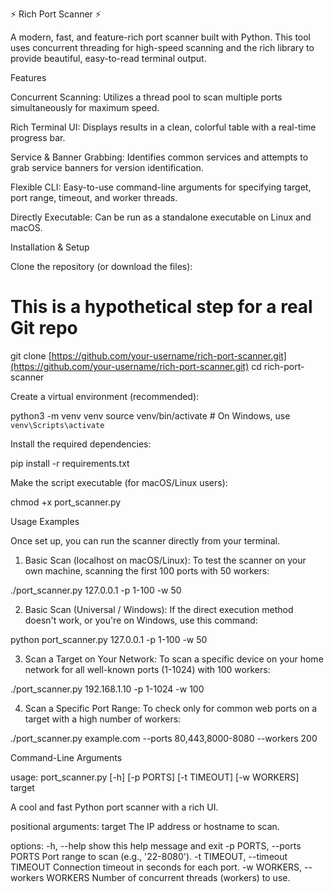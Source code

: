 ⚡ Rich Port Scanner ⚡

A modern, fast, and feature-rich port scanner built with Python. This tool uses concurrent threading for high-speed scanning and the rich library to provide beautiful, easy-to-read terminal output.

Features

Concurrent Scanning: Utilizes a thread pool to scan multiple ports simultaneously for maximum speed.

Rich Terminal UI: Displays results in a clean, colorful table with a real-time progress bar.

Service & Banner Grabbing: Identifies common services and attempts to grab service banners for version identification.

Flexible CLI: Easy-to-use command-line arguments for specifying target, port range, timeout, and worker threads.

Directly Executable: Can be run as a standalone executable on Linux and macOS.

Installation & Setup

Clone the repository (or download the files):

# This is a hypothetical step for a real Git repo
git clone [https://github.com/your-username/rich-port-scanner.git](https://github.com/your-username/rich-port-scanner.git)
cd rich-port-scanner


Create a virtual environment (recommended):

python3 -m venv venv
source venv/bin/activate  # On Windows, use `venv\Scripts\activate`


Install the required dependencies:

pip install -r requirements.txt


Make the script executable (for macOS/Linux users):

chmod +x port_scanner.py


Usage Examples

Once set up, you can run the scanner directly from your terminal.

1. Basic Scan (localhost on macOS/Linux):
To test the scanner on your own machine, scanning the first 100 ports with 50 workers:

./port_scanner.py 127.0.0.1 -p 1-100 -w 50


2. Basic Scan (Universal / Windows):
If the direct execution method doesn't work, or you're on Windows, use this command:

python port_scanner.py 127.0.0.1 -p 1-100 -w 50


3. Scan a Target on Your Network:
To scan a specific device on your home network for all well-known ports (1-1024) with 100 workers:

./port_scanner.py 192.168.1.10 -p 1-1024 -w 100


4. Scan a Specific Port Range:
To check only for common web ports on a target with a high number of workers:

./port_scanner.py example.com --ports 80,443,8000-8080 --workers 200


Command-Line Arguments

usage: port_scanner.py [-h] [-p PORTS] [-t TIMEOUT] [-w WORKERS] target

A cool and fast Python port scanner with a rich UI.

positional arguments:
  target                The IP address or hostname to scan.

options:
  -h, --help            show this help message and exit
  -p PORTS, --ports PORTS
                        Port range to scan (e.g., '22-8080').
  -t TIMEOUT, --timeout TIMEOUT
                        Connection timeout in seconds for each port.
  -w WORKERS, --workers WORKERS
                        Number of concurrent threads (workers) to use.
